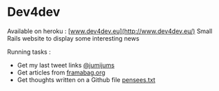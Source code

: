 # Dev4dev
Available on heroku : [www.dev4dev.eu](http://www.dev4dev.eu/)
Small Rails website to display some interesting news 

Running tasks : 
- Get my last tweet links [@jumijums](https://twitter.com/jumijums)
- Get articles from [framabag.org](http://framapad.org/)
- Get thoughts written on a Github file [pensees.txt](https://github.com/jum-s/notes/blob/master/pens%C3%A9es.txt)

